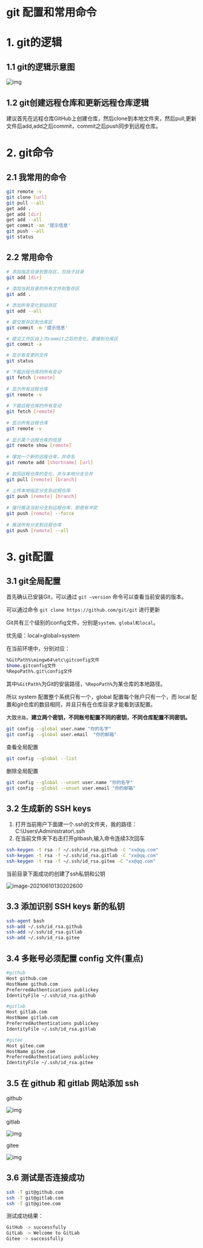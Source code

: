 # git 配置和常用命令

# 1. git的逻辑

## 1.1 git的逻辑示意图

![img](https://gitee.com/jhongtao/mdpic/raw/master/mdimg/20210610125248.png)

## 1.2 git创建远程仓库和更新远程仓库逻辑

建议首先在远程仓库GitHub上创建仓库，然后clone到本地文件夹，然后pull,更新文件后add,add之后commit，commit之后push同步到远程仓库。

# 2. git命令

## 2.1 我常用的命令

```bash
git remote -v 		   
git clone [url]
git pull --all
get add .
get add [dir]
get add --all
get commit -am '提示信息'
git push --all
git status
```



## 2.2 常用命令

```bash
# 添加指定目录到暂存区，包括子目录
git add [dir]
 
# 添加当前目录的所有文件到暂存区
git add .

# 添加所有变化到站存区
git add --all

# 提交暂存区到仓库区
git commit -m '提示信息' 

# 提交工作区自上次commit之后的变化，直接到仓库区
git commit -a

# 显示有变更的文件
git status

# 下载远程仓库的所有变动
git fetch [remote]
 
# 显示所有远程仓库
git remote -v
 
# 下载远程仓库的所有变动
git fetch [remote]
 
# 显示所有远程仓库
git remote -v
 
# 显示某个远程仓库的信息
git remote show [remote]
 
# 增加一个新的远程仓库，并命名
git remote add [shortname] [url]
 
# 取回远程仓库的变化，并与本地分支合并
git pull [remote] [branch]
 
# 上传本地指定分支到远程仓库
git push [remote] [branch]
 
# 强行推送当前分支到远程仓库，即使有冲突
git push [remote] --force
 
# 推送所有分支到远程仓库
git push [remote] --all
```

# 3. git配置

## 3.1 git全局配置

首先确认已安装Git，可以通过 `git –version` 命令可以查看当前安装的版本。

可以通过命令 `git clone https://github.com/git/git` 进行更新

Git共有三个级别的config文件，分别是`system、global和local`。

优先级：local>global>system

在当前环境中，分别对应：

```bash
%GitPath%\mingw64\etc\gitconfig文件
$home.gitconfig文件
%RepoPath%.git\config文件
```

其中`%GitPath%`为Git的安装路径，`%RepoPath%`为某仓库的本地路径。

所以 system 配置整个系统只有一个，global 配置每个账户只有一个，而 local 配置和git仓库的数目相同，并且只有在仓库目录才能看到该配置。

大致`思路`，**建立两个密钥，不同账号配置不同的密钥，不同仓库配置不同密钥。**

```bash
git config --global user.name "你的名字"
git config --global user.email  "你的邮箱"
```

查看全局配置

```bash
git config --global --list
```

删除全局配置

```bash
git config --global --unset user.name "你的名字"
git config --global --unset user.email "你的邮箱"
```



##  3.2 生成新的 SSH keys

1. 打开当前用户下面建一个.ssh的文件夹，我的路径：C:\Users\Administrator\\.ssh
2. 在当前文件夹下右击打开gitbash,输入命令连续3次回车

```bash
ssh-keygen -t rsa -f ~/.ssh/id_rsa.github -C "xx@qq.com"
ssh-keygen -t rsa -f ~/.ssh/id_rsa.gitlab -C "xx@qq.com"
ssh-keygen -t rsa -f ~/.ssh/id_rsa.gitee -C "xx@qq.com"
```

当前目录下面成功的创建了ssh私钥和公钥

![image-20210610130202600](https://gitee.com/jhongtao/mdpic/raw/master/mdimg/20210610130204.png)

## 3.3 添加识别 SSH keys 新的私钥

```bash
ssh-agent bash
ssh-add ~/.ssh/id_rsa.github
ssh-add ~/.ssh/id_rsa.gitlab
ssh-add ~/.ssh/id_rsa.gitee
```

## 3.4 多账号必须配置 config 文件(重点)

```bash
#github
Host github.com
HostName github.com
PreferredAuthentications publickey
IdentityFile ~/.ssh/id_rsa.github

#gitlab
Host gitlab.com
HostName gitlab.com
PreferredAuthentications publickey
IdentityFile ~/.ssh/id_rsa.gitlab

#gitee
Host gitee.com
HostName gitee.com
PreferredAuthentications publickey
IdentityFile ~/.ssh/id_rsa.gitee
```

## 3.5 在 github 和 gitlab 网站添加 ssh

github

![img](https://gitee.com/jhongtao/mdpic/raw/master/mdimg/20210610130918.webp)

gitlab

![img](https://gitee.com/jhongtao/mdpic/raw/master/mdimg/20210610130947.webp)

gitee

![img](https://gitee.com/jhongtao/mdpic/raw/master/mdimg/20210610131000.webp)

## 3.6 测试是否连接成功

```bash
ssh -T git@github.com
ssh -T git@gitlab.com
ssh -T git@gitee.com
```

测试成功结果：

```bash
GitHub -> successfully
GitLab -> Welcome to GitLab
Gitee -> successfully
```

